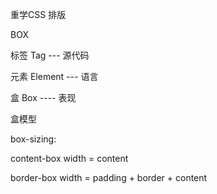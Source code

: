 重学CSS 排版

BOX

标签 Tag --- 源代码

元素 Element --- 语言

盒 Box ---- 表现

盒模型

box-sizing:

content-box width = content

border-box width = padding + border + content
